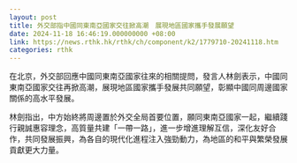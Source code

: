 ```yaml
---
layout: post
title: 外交部指中國同東南亞國家交往掀高潮　展現地區國家攜手發展願望
date: 2024-11-18 16:46:19.000000000 +08:00
link: https://news.rthk.hk/rthk/ch/component/k2/1779710-20241118.htm
categories: rthk
---
```


在北京，外交部回應中國同東南亞國家往來的相關提問，發言人林劍表示，中國同東南亞國家交往再掀高潮，展現地區國家攜手發展共同願望，彰顯中國同周邊國家關係的高水平發展。

林劍指出，中方始終將周邊置於外交全局首要位置，願同東南亞國家一起，繼續踐行親誠惠容理念，高質量共建「一帶一路」，進一步增進理解互信，深化友好合作，共同發展振興，為各自的現代化進程注入強勁動力，為地區的和平與繁榮發展貢獻更大力量。
